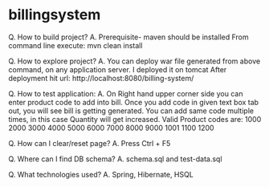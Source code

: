 # billingsystem
Q. How to build project?
A. Prerequisite- maven should be installed
   From command line execute: mvn clean install

Q. How to explore project?
A. You can deploy war file generated from above command, on any application server. I deployed it on tomcat
   After deployment hit url:
   http://localhost:8080/billing-system/
  
Q. How to test application:
A. On Right hand upper corner side you can enter product code to add into bill.
   Once you add code in given text box tab out, you will see bill is getting generated. You can add same code multiple times, in this case 
   Quantity will get increased. 
   Valid Product codes are:
  1000
  2000
  3000
  4000
  5000
  6000
  7000
  8000
  9000
  1001
  1100
  1200

Q. How can I clear/reset page?
A. Press Ctrl + F5

Q. Where can I find DB schema?
A. schema.sql and test-data.sql

Q. What technologies used?
A. Spring, Hibernate, HSQL
